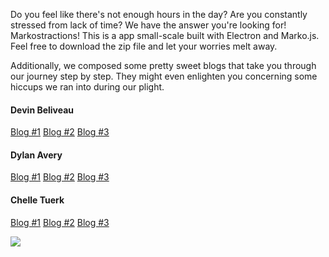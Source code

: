 Do you feel like there's not enough hours in the day?  Are you constantly
stressed from lack of time?  We have the answer you're looking for!  
Markostractions!  This is a app small-scale built with Electron and Marko.js.
Feel free to download the zip file and let your worries melt away.

Additionally, we composed some pretty sweet blogs that take you through our
journey step by step.  They might even enlighten you concerning some hiccups
we ran into during our plight.

#### Devin Beliveau
[Blog #1](https://medium.com/@devinmarieb/markojs-first-impressions-95a6b05ac0c0)
[Blog #2](https://medium.com/@devinmarieb/the-electron-lasso-blues-c3d51e2f946d)
[Blog #3](https://medium.com/@devinmarieb/weekend-loose-ends-85c4d46ffea5)

#### Dylan Avery
[Blog #1](https://medium.com/@dylanavery720/marko-marko-1-markojs-bcd6528af2f9)
[Blog #2](https://medium.com/@dylanavery720/marko-marko-2-components-electron-32b4294fe045)
[Blog #3](https://medium.com/@dylanavery720/marko-marko-2-components-electron-32b4294fe045)

#### Chelle Tuerk
[Blog #1](https://medium.com/@tuerkbot/marko-yolo-980f1041c3e6)
[Blog #2](https://medium.com/@tuerkbot/marko-dojo-4196e236338e)
[Blog #3](https://medium.com/@tuerkbot/marko-electron-suave-6e78d7da9e75)

![](http://g.recordit.co/C3VlyUVX2M.gif)
